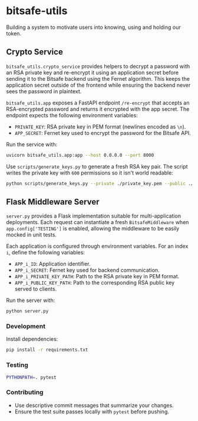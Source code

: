 # bitsafe-utils

Building a system to motivate users into knowing, using and holding our token.

## Crypto Service

`bitsafe_utils.crypto_service` provides helpers to decrypt a password with an
RSA private key and re-encrypt it using an application secret before sending it
to the Bitsafe backend using the Fernet algorithm. This keeps the application
secret outside of the frontend while ensuring the backend never sees the
password in plaintext.

`bitsafe_utils.app` exposes a FastAPI endpoint `/re-encrypt` that accepts an
RSA-encrypted password and returns it encrypted with the app secret. The
endpoint expects the following environment variables:

- `PRIVATE_KEY`: RSA private key in PEM format (newlines encoded as `\n`).
- `APP_SECRET`: Fernet key used to encrypt the password for the Bitsafe API.

Run the service with:

```bash
uvicorn bitsafe_utils.app:app --host 0.0.0.0 --port 8000
```

Use `scripts/generate_keys.py` to generate a fresh RSA key pair. The script
writes the private key with `600` permissions so it isn't world readable:

```bash
python scripts/generate_keys.py --private ./private_key.pem --public ./public_key.pem
```

## Flask Middleware Server

`server.py` provides a Flask implementation suitable for multi-application
deployments. Each request can instantiate a fresh
`BitsafeMiddleware` when `app.config['TESTING']` is enabled, allowing the
middleware to be easily mocked in unit tests.

Each application is configured through environment variables. For an index
`i`, define the following variables:

- `APP_i_ID`: Application identifier.
- `APP_i_SECRET`: Fernet key used for backend communication.
- `APP_i_PRIVATE_KEY_PATH`: Path to the RSA private key in PEM format.
- `APP_i_PUBLIC_KEY_PATH`: Path to the corresponding RSA public key served to
  clients.

Run the server with:

```bash
python server.py
```

### Development

Install dependencies:

```bash
pip install -r requirements.txt
```

### Testing

```bash
PYTHONPATH=. pytest
```

### Contributing

- Use descriptive commit messages that summarize your changes.
- Ensure the test suite passes locally with `pytest` before pushing.
